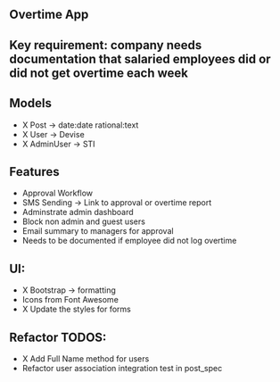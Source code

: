 ## Overtime App

## Key requirement: company needs documentation that salaried employees did or did not get overtime each week

## Models
- X Post -> date:date rational:text
- X User -> Devise
- X AdminUser -> STI

## Features
- Approval Workflow
- SMS Sending -> Link to approval or overtime report
- Adminstrate admin dashboard
- Block non admin and guest users
- Email summary to managers for approval
- Needs to be documented if employee did not log overtime

## UI:
- X Bootstrap -> formatting
- Icons from Font Awesome
- X Update the styles for forms

## Refactor TODOS:
- X Add Full Name method for users
- Refactor user association integration test in post_spec
